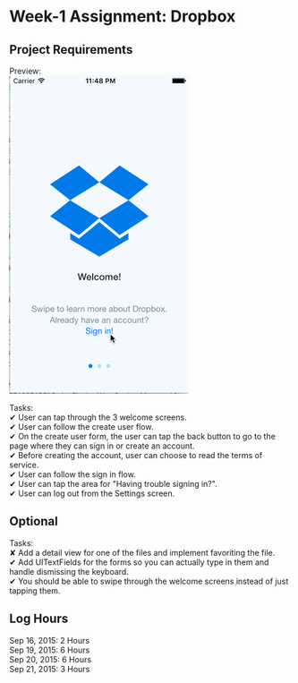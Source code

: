
# Week-1 Assignment: Dropbox

## Project Requirements
Preview:  
![demo](https://github.com/christophersybico/Week1-Dropbox/blob/master/Demos/week1_dropbox_demo.gif)

Tasks:  
✔︎ User can tap through the 3 welcome screens.  
✔ User can follow the create user flow.  
✔ On the create user form, the user can tap the back button to go to the page where they can sign in or create an account.  
✔ Before creating the account, user can choose to read the terms of service.  
✔ User can follow the sign in flow.  
✔ User can tap the area for "Having trouble signing in?".  
✔ User can log out from the Settings screen.  

## Optional

Tasks:  
✘ Add a detail view for one of the files and implement favoriting the file.  
✔ Add UITextFields for the forms so you can actually type in them and handle dismissing the keyboard.  
✔ You should be able to swipe through the welcome screens instead of just tapping them.  

## Log Hours
Sep 16, 2015: 2 Hours  
Sep 19, 2015: 6 Hours  
Sep 20, 2015: 6 Hours  
Sep 21, 2015: 3 Hours
